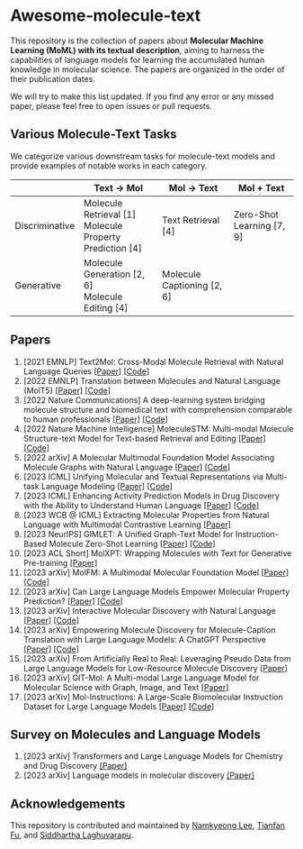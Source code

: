 # Awesome-molecule-text
This repository is the collection of papers about **Molecular Machine Learning (MoML) with its textual description**,
aiming to harness the capabilities of language models for learning the accumulated human knowledge in molecular science.
The papers are organized in the order of their publication dates.

We will try to make this list updated. If you find any error or any missed paper, please feel free to open issues or pull requests.


## Various Molecule-Text Tasks

We categorize various downstream tasks for molecule-text models and provide examples of notable works in each category.

|                | Text &rarr; Mol | Mol &rarr; Text | Mol + Text |
|----------------|---------------------|---------------------|--------------------| 
| Discriminative | Molecule Retrieval [1] <br/> Molecule Property Prediction [4] | Text Retrieval [4] | Zero-Shot Learning [7, 9] | 
| Generative     | Molecule Generation [2, 6] <br/> Molecule Editing [4] | Molecule Captioning [2, 6] | 



## Papers
1. [2021 EMNLP] Text2Mol: Cross-Modal Molecule Retrieval with Natural Language Queries [[Paper]](https://aclanthology.org/2021.emnlp-main.47/) [[Code]](https://github.com/cnedwards/text2mol)
2. [2022 EMNLP] Translation between Molecules and Natural Language (MolT5) [[Paper]](https://aclanthology.org/2022.emnlp-main.26/) [[Code]](https://github.com/blender-nlp/MolT5)
3. [2022 Nature Communications] A deep-learning system bridging molecule structure and biomedical text with comprehension comparable to human professionals [[Paper]](https://www.nature.com/articles/s41467-022-28494-3) [[Code]](https://github.com/thunlp/KV-PLM)
4. [2022 Nature Machine Intelligence] MoleculeSTM: Multi-modal Molecule Structure-text Model for Text-based Retrieval and Editing [[Paper]](https://arxiv.org/abs/2212.10789) [[Code]](https://github.com/chao1224/MoleculeSTM)
5. [2022 arXiv] A Molecular Multimodal Foundation Model Associating Molecule Graphs with Natural Language [[Paper]](https://arxiv.org/abs/2209.05481) [[Code]](https://github.com/BingSu12/MoMu)
6. [2023 ICML] Unifying Molecular and Textual Representations via Multi-task Language Modeling [[Paper]](https://arxiv.org/abs/2301.12586) [[Code]](https://github.com/GT4SD/multitask_text_and_chemistry_t5) 
7. [2023 ICML] Enhancing Activity Prediction Models in Drug Discovery with the Ability to Understand Human Language [[Paper]](https://proceedings.mlr.press/v202/seidl23a/seidl23a.pdf) [[Code]](https://github.com/ml-jku/clamp)
8. [2023 WCB @ ICML] Extracting Molecular Properties from Natural Language with Multimodal Contrastive Learning [[Paper]](https://arxiv.org/abs/2307.12996)
9. [2023 NeurIPS] GIMLET: A Unified Graph-Text Model for Instruction-Based Molecule Zero-Shot Learning [[Paper]](https://arxiv.org/abs/2306.13089) [[Code]](https://github.com/zhao-ht/GIMLET)
10. [2023 ACL Short] MolXPT: Wrapping Molecules with Text for Generative Pre-training [[Paper]](https://aclanthology.org/2023.acl-short.138/)
11. [2023 arXiv] MolFM: A Multimodal Molecular Foundation Model [[Paper]](https://arxiv.org/abs/2307.09484) [[Code]](https://github.com/PharMolix/OpenBioMed)
12. [2023 arXiv] Can Large Language Models Empower Molecular Property Prediction? [[Paper]](https://arxiv.org/abs/2307.07443) [[Code]](https://github.com/chnq/llm4mol)
13. [2023 arXiv] Interactive Molecular Discovery with Natural Language [[Paper]](https://arxiv.org/abs/2306.11976) [[Code]](https://github.com/Ellenzzn/ChatMol/tree/main)
14. [2023 arXiv] Empowering Molecule Discovery for Molecule-Caption Translation with Large Language Models: A ChatGPT Perspective [[Paper]](https://arxiv.org/abs/2306.06615) [[Code]](https://github.com/phenixace/MolReGPT)
15. [2023 arXiv] From Artificially Real to Real: Leveraging Pseudo Data from Large Language Models for Low-Resource Molecule Discovery [[Paper]](https://arxiv.org/abs/2309.05203)
16. [2023 arXiv] GIT-Mol: A Multi-modal Large Language Model for Molecular Science with Graph, Image, and Text [[Paper]](https://arxiv.org/abs/2308.06911)
17. [2023 arXiv] Mol-Instructions: A Large-Scale Biomolecular Instruction Dataset for Large Language Models [[Paper]](https://arxiv.org/abs/2306.08018) [[Code]](https://github.com/zjunlp/Mol-Instructions)

## Survey on Molecules and Language Models
1. [2023 arXiv] Transformers and Large Language Models for Chemistry and Drug Discovery [[Paper]](https://arxiv.org/abs/2310.06083)
2. [2023 arXiv] Language models in molecular discovery [[Paper]](https://arxiv.org/abs/2309.16235)


## Acknowledgements
This repository is contributed and maintained by [Namkyeong Lee](https://namkyeong.github.io/), [Tianfan Fu](https://futianfan.github.io/), and [Siddhartha Laghuvarapu](https://siddharthal.github.io/).



